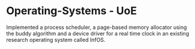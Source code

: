 # Operating-Systems - UoE

Implemented a process scheduler, a page-based memory allocator using the buddy algorithm and a device driver for a real time clock in an existing research operating system called InfOS.
